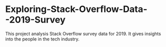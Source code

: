 # Exploring-Stack-Overflow-Data--2019-Survey
This project analysis Stack Overflow survey data for 2019. It gives insights into the people in the tech industry.
